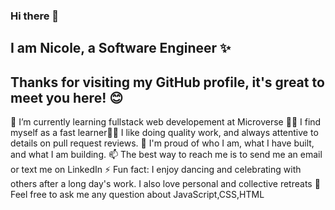   ### Hi there 👋

 ## I am Nicole, a  Software Engineer ✨


 ## Thanks for visiting my GitHub profile, it's great to meet you here! 😊

 🌱 I’m currently learning fullstack web developement at Microverse 🧑‍💻 I find myself as a fast learner🕵️‍♀️ I like doing quality work, and always attentive to details on pull request reviews. 🧸 I'm proud of who I am, what I have built, and what I am building. 📫 The best way to reach me is to send me an email or text me on LinkedIn ⚡ Fun fact: I enjoy dancing and celebrating with others after a long day's work. I also love personal and collective retreats 💬 Feel free to ask me any question about JavaScript,CSS,HTML
